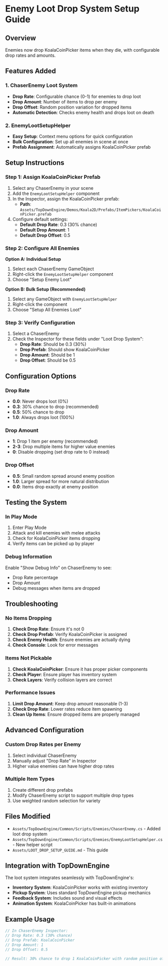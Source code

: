 # Enemy Loot Drop System Setup Guide

## Overview
Enemies now drop KoalaCoinPicker items when they die, with configurable drop rates and amounts.

## Features Added

### 1. ChaserEnemy Loot System
- **Drop Rate**: Configurable chance (0-1) for enemies to drop loot
- **Drop Amount**: Number of items to drop per enemy
- **Drop Offset**: Random position variation for dropped items
- **Automatic Detection**: Checks enemy health and drops loot on death

### 2. EnemyLootSetupHelper
- **Easy Setup**: Context menu options for quick configuration
- **Bulk Configuration**: Set up all enemies in scene at once
- **Prefab Assignment**: Automatically assigns KoalaCoinPicker prefab

## Setup Instructions

### Step 1: Assign KoalaCoinPicker Prefab
1. Select any ChaserEnemy in your scene
2. Add the `EnemyLootSetupHelper` component
3. In the Inspector, assign the KoalaCoinPicker prefab:
   - **Path**: `Assets/TopDownEngine/Demos/Koala2D/Prefabs/ItemPickers/KoalaCoinPicker.prefab`
4. Configure default settings:
   - **Default Drop Rate**: 0.3 (30% chance)
   - **Default Drop Amount**: 1
   - **Default Drop Offset**: 0.5

### Step 2: Configure All Enemies
**Option A: Individual Setup**
1. Select each ChaserEnemy GameObject
2. Right-click the `EnemyLootSetupHelper` component
3. Choose "Setup Enemy Loot"

**Option B: Bulk Setup (Recommended)**
1. Select any GameObject with `EnemyLootSetupHelper`
2. Right-click the component
3. Choose "Setup All Enemies Loot"

### Step 3: Verify Configuration
1. Select a ChaserEnemy
2. Check the Inspector for these fields under "Loot Drop System":
   - **Drop Rate**: Should be 0.3 (30%)
   - **Drop Prefab**: Should show KoalaCoinPicker
   - **Drop Amount**: Should be 1
   - **Drop Offset**: Should be 0.5

## Configuration Options

### Drop Rate
- **0.0**: Never drops loot (0%)
- **0.3**: 30% chance to drop (recommended)
- **0.5**: 50% chance to drop
- **1.0**: Always drops loot (100%)

### Drop Amount
- **1**: Drop 1 item per enemy (recommended)
- **2-3**: Drop multiple items for higher value enemies
- **0**: Disable dropping (set drop rate to 0 instead)

### Drop Offset
- **0.5**: Small random spread around enemy position
- **1.0**: Larger spread for more natural distribution
- **0.0**: Items drop exactly at enemy position

## Testing the System

### In Play Mode
1. Enter Play Mode
2. Attack and kill enemies with melee attacks
3. Check for KoalaCoinPicker items dropping
4. Verify items can be picked up by player

### Debug Information
Enable "Show Debug Info" on ChaserEnemy to see:
- Drop Rate percentage
- Drop Amount
- Debug messages when items are dropped

## Troubleshooting

### No Items Dropping
1. **Check Drop Rate**: Ensure it's not 0
2. **Check Drop Prefab**: Verify KoalaCoinPicker is assigned
3. **Check Enemy Health**: Ensure enemies are actually dying
4. **Check Console**: Look for error messages

### Items Not Pickable
1. **Check KoalaCoinPicker**: Ensure it has proper picker components
2. **Check Player**: Ensure player has inventory system
3. **Check Layers**: Verify collision layers are correct

### Performance Issues
1. **Limit Drop Amount**: Keep drop amount reasonable (1-3)
2. **Check Drop Rate**: Lower rates reduce item spawning
3. **Clean Up Items**: Ensure dropped items are properly managed

## Advanced Configuration

### Custom Drop Rates per Enemy
1. Select individual ChaserEnemy
2. Manually adjust "Drop Rate" in Inspector
3. Higher value enemies can have higher drop rates

### Multiple Item Types
1. Create different drop prefabs
2. Modify ChaserEnemy script to support multiple drop types
3. Use weighted random selection for variety

## Files Modified

- `Assets/TopDownEngine/Common/Scripts/Enemies/ChaserEnemy.cs` - Added loot drop system
- `Assets/TopDownEngine/Common/Scripts/Enemies/EnemyLootSetupHelper.cs` - New helper script
- `Assets/LOOT_DROP_SETUP_GUIDE.md` - This guide

## Integration with TopDownEngine

The loot system integrates seamlessly with TopDownEngine's:
- **Inventory System**: KoalaCoinPicker works with existing inventory
- **Pickup System**: Uses standard TopDownEngine pickup mechanics
- **Feedback System**: Includes sound and visual effects
- **Animation System**: KoalaCoinPicker has built-in animations

## Example Usage

```csharp
// In ChaserEnemy Inspector:
// Drop Rate: 0.3 (30% chance)
// Drop Prefab: KoalaCoinPicker
// Drop Amount: 1
// Drop Offset: 0.5

// Result: 30% chance to drop 1 KoalaCoinPicker with random position offset
```
